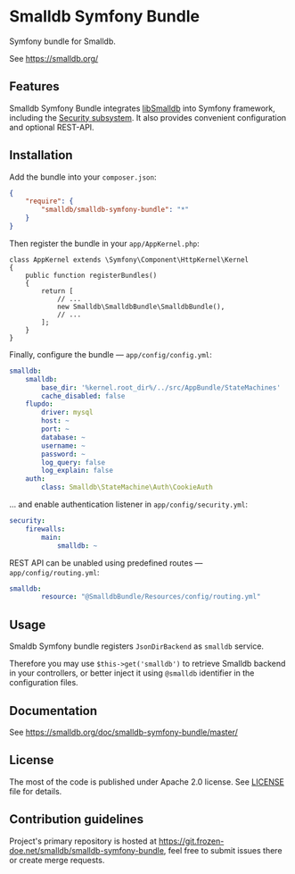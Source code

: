 Smalldb Symfony Bundle
======================

Symfony bundle for Smalldb.

See https://smalldb.org/


Features
--------

Smalldb Symfony Bundle integrates [libSmalldb](/libsmalldb) into Symfony
framework, including the 
[Security subsystem](http://symfony.com/doc/current/security.html).
It also provides convenient configuration and optional REST-API.


Installation
------------

Add the bundle into your `composer.json`:

```json
{
    "require": {
        "smalldb/smalldb-symfony-bundle": "*"
    }
}
```

Then register the bundle in your `app/AppKernel.php`:

```php?start_inline
class AppKernel extends \Symfony\Component\HttpKernel\Kernel
{
	public function registerBundles()
	{
		return [
			// ...
			new Smalldb\SmalldbBundle\SmalldbBundle(),
			// ...
		];
	}
}
```

Finally, configure the bundle — `app/config/config.yml`:

```yml
smalldb:
    smalldb:
        base_dir: '%kernel.root_dir%/../src/AppBundle/StateMachines'
        cache_disabled: false
    flupdo:
        driver: mysql
        host: ~
        port: ~
        database: ~
        username: ~
        password: ~
        log_query: false
        log_explain: false
    auth:
        class: Smalldb\StateMachine\Auth\CookieAuth
```

… and enable authentication listener in `app/config/security.yml`:

```yml
security:
    firewalls:
        main:
            smalldb: ~
```

REST API can be unabled using predefined routes — `app/config/routing.yml`:

```yml
smalldb:
        resource: "@SmalldbBundle/Resources/config/routing.yml"
```


Usage
-----

Smaldb Symfony bundle registers `JsonDirBackend` as `smalldb` service.

Therefore you may use `$this->get('smalldb')` to retrieve Smalldb backend in
your controllers, or better inject it using `@smalldb` identifier in the
configuration files.


Documentation
-------------

See https://smalldb.org/doc/smalldb-symfony-bundle/master/


License
-------

The most of the code is published under Apache 2.0 license. See [LICENSE](doc/license.md) file for details.


Contribution guidelines
-----------------------

Project's primary repository is hosted at https://git.frozen-doe.net/smalldb/smalldb-symfony-bundle,
feel free to submit issues there or create merge requests.


